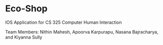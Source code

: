 # Eco-Shop
IOS Application for CS 325 Computer Human Interaction

Team Members: Nithin Mahesh, Apoorva Karpurapu, Nasana Bajracharya, and Kiyanna Sully
